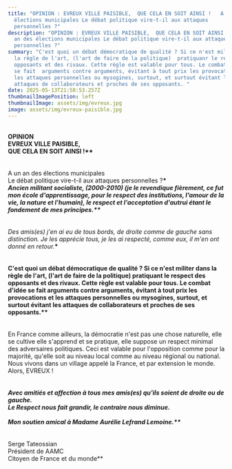 ```yaml
---
title: "OPINION : EVREUX VILLE PAISIBLE,  QUE CELA EN SOIT AINSI !   A un an des
  élections municipales Le débat politique vire-t-il aux attaques
  personnelles ?"
description: "OPINION : EVREUX VILLE PAISIBLE,  QUE CELA EN SOIT AINSI !   A un
  an des élections municipales Le débat politique vire-t-il aux attaques
  personnelles ?"
summary: "C'est quoi un débat démocratique de qualité ? Si ce n'est militer dans
  la règle de l'art, (l'art de faire de la politique)  pratiquanr le respect des
  opposants et des rivaux. Cette règle est valable pour tous. Le combat d'idée
  se fait  arguments contre arguments, évitant à tout prix les provocations et
  les attaques personnelles ou mysogines, surtout, et surtout évitant les
  attaques de collaborateurs et proches de ses opposants. "
date: 2025-05-13T21:58:53.257Z
thumbnailImagePosition: left
thumbnailImage: assets/img/evreux.jpg
image: assets/img/evreux-paisible.jpg
---
```

\
**OPINION**\
**EVREUX VILLE PAISIBLE,\
QUE CELA EN SOIT AINSI !\*\***\
\
\
A un an des élections municipales\
Le débat politique vire-t-il aux attaques personnelles ?***\*\
Ancien militant socialiste, (2000-2010) (je le revendique fièrement, ce fut mon école d'apprentissage, pour le respect des institutions, l'amour de la vie, la nature et l'humain), le respect et l'acceptation d'autrui étant le fondement de mes principes.\*\***\
\
\
Des amis(es) j'en ai eu de tous bords, de droite comme de gauche sans distinction. Je les apprécie tous, je les ai respecté, comme eux, il m'en ont donné en retour.***\***\
\
**\
C'est quoi un débat démocratique de qualité ? Si ce n'est militer dans la règle de l'art, (l'art de faire de la politique) pratiquant le respect des opposants et des rivaux. Cette règle est valable pour tous. Le combat d'idée se fait arguments contre arguments, évitant à tout prix les provocations et les attaques personnelles ou mysogines, surtout, et surtout évitant les attaques de collaborateurs et proches de ses opposants.\*\***\
\
\
En France comme ailleurs, la démocratie n'est pas une chose naturelle, elle se cultive elle s'apprend et se pratique, elle suppose un respect minimal des adversaires politiques. Ceci est valable pour l'opposition comme pour la majorité, qu'elle soit au niveau local comme au niveau régional ou national. Nous vivons dans un village appelé la France, et par extension le monde.\
Alors, EVREUX !*\
\
**\
*Avec amitiés et affection à tous mes amis(es) qu'ils soient de droite ou de gauche.*\
*Le Respect nous fait grandir, le contraire nous diminue.***\
**\
Mon soutien amical à Madame Aurélie Lefrand Lemoine.\*\****\
\
\
Serge Tateossian\
Président de AAMC\
Citoyen de France et du monde\*\*